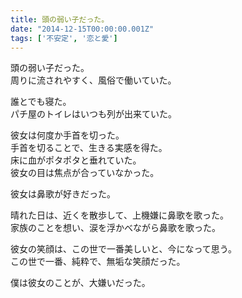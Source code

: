 ```yaml
---
title: 頭の弱い子だった。  
date: "2014-12-15T00:00:00.001Z"
tags: ['不安定', '恋と愛']
---
```


頭の弱い子だった。  
周りに流されやすく、風俗で働いていた。

誰とでも寝た。  
パチ屋のトイレはいつも列が出来ていた。

彼女は何度か手首を切った。  
手首を切ることで、生きる実感を得た。  
床に血がポタポタと垂れていた。  
彼女の目は焦点が合っていなかった。

彼女は鼻歌が好きだった。

晴れた日は、近くを散歩して、上機嫌に鼻歌を歌った。  
家族のことを想い、涙を浮かべながら鼻歌を歌った。

彼女の笑顔は、この世で一番美しいと、今になって思う。  
この世で一番、純粋で、無垢な笑顔だった。

僕は彼女のことが、大嫌いだった。
